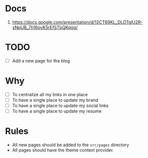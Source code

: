 # Docs

1. https://docs.google.com/presentation/d/12CT69KL_DLDTglU2R-xNpUB_7h16ovK5rEfSTbQKqgg/

# TODO

- [ ] Add a new page for the blog

# Why

- [ ] To centralize all my links in one place
- [ ] To have a single place to update my brand
- [ ] To have a single place to update my social links
- [ ] To have a single place to update my resume

# Rules

- All new pages should be added to the `src/pages` directory
- All pages should have the theme context provider.
